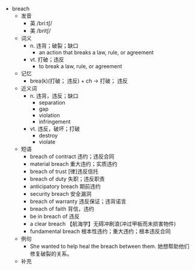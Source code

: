- breach
  - 发音
    - 英 /briːtʃ/
    - 美 /britʃ/
  - 词义
    - n. 违背；破裂；缺口
      - an action that breaks a law, rule, or agreement
    - vt. 打破；违反
      - to break a law, rule, or agreement
  - 记忆
    - brea(k)(打破； 违反) + ch → 打破； 违反
  - 近义词
    - n. 违背，违反；缺口
      - separation
      - gap
      - violation
      - infringement
    - vt. 违反，破坏；打破
      - destroy
      - violate
  - 短语
    - breach of contract 违约；违反合同
    - material breach 重大违约；实质违约
    - breach of trust [律]违反信托
    - breach of duty 失职；违反职责
    - anticipatory breach 期前违约
    - security breach 安全漏洞
    - breach of warranty 违反保证；违背诺言
    - breach of faith 背信，违约
    - be in breach of 违反
    - a clear breach 【航海学】无碍冲刷浪(冲过甲板而未损害物件)
    - fundamental breach 根本性违约；重大违约；根本违反合同
  - 例句
    - She wanted to help heal the breach between them. 她想帮助他们修复破裂的关系。
  - 补充